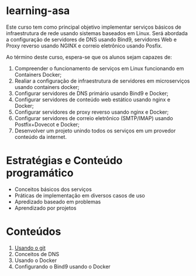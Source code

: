 # learning-asa
Este curso tem como principal objetivo implementar serviços básicos de infraestrutura de rede usando sistemas baseados em Linux. Será abordada a configuração de servidores de DNS usando Bind9, servidores Web e Proxy reverso usando NGINX e correio eletrônico usando Posfix. 

Ao término deste curso, espera-se que os alunos sejam capazes de:

1. Compreender o funcionamento de serviços em Linux funcionando em Containers Docker;
2. Realiar a configuração de infraestrutura de servidores em microserviços usando containers docker;
3. Configurar servidores de DNS primário usando Bind9 e Docker;
4. Configurar servidores de conteúdo web estático usando nginx e Docker;
5. Configurar servidores de proxy reverso usando nginx e Docker;
6. Configurar servidores de correio eletrônico (SMTP/IMAP) usando Postfix+Dovecot e Docker;
7. Desenvolver um projeto unindo todos os serviços em um provedor conteúdo da internet.

# Estratégias e Conteúdo programático
- Conceitos básicos dos serviços
- Práticas de implementação em diversos casos de uso
- Apredizado baseado em problemas
- Aprendizado por projetos

# Conteúdos

1. [Usando o git](https://github.com/salesfilho/learning-asa/tree/0-GIT)
2. Conceitos de DNS
3. Usando o Docker
4. Configurando o Bind9 usando o Docker


